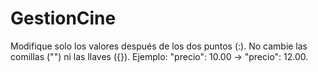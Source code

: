 # GestionCine
Modifique solo los valores después de los dos puntos (:).
No cambie las comillas ("") ni las llaves ({}).
Ejemplo: "precio": 10.00 → "precio": 12.00.